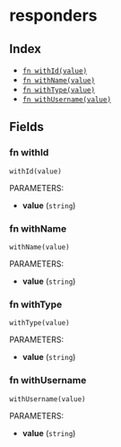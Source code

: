 # responders



## Index

* [`fn withId(value)`](#fn-withid)
* [`fn withName(value)`](#fn-withname)
* [`fn withType(value)`](#fn-withtype)
* [`fn withUsername(value)`](#fn-withusername)

## Fields

### fn withId

```jsonnet
withId(value)
```

PARAMETERS:

* **value** (`string`)


### fn withName

```jsonnet
withName(value)
```

PARAMETERS:

* **value** (`string`)


### fn withType

```jsonnet
withType(value)
```

PARAMETERS:

* **value** (`string`)


### fn withUsername

```jsonnet
withUsername(value)
```

PARAMETERS:

* **value** (`string`)

